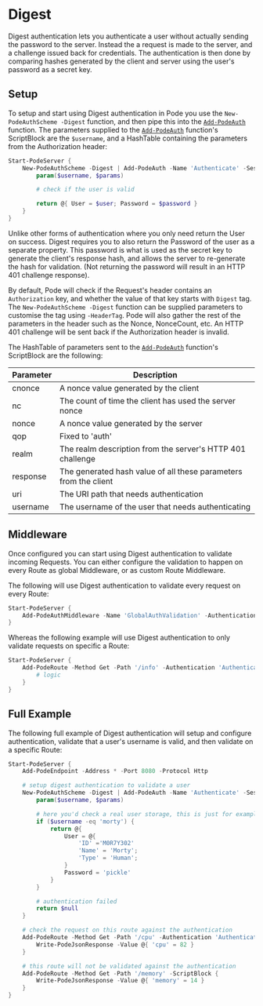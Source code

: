 # Digest

Digest authentication lets you authenticate a user without actually sending the password to the server. Instead the a request is made to the server, and a challenge issued back for credentials. The authentication is then done by comparing hashes generated by the client and server using the user's password as a secret key.

## Setup

To setup and start using Digest authentication in Pode you use the `New-PodeAuthScheme -Digest` function, and then pipe this into the [`Add-PodeAuth`](../../../../Functions/Authentication/Add-PodeAuth) function. The parameters supplied to the [`Add-PodeAuth`](../../../../Functions/Authentication/Add-PodeAuth) function's ScriptBlock are the `$username`, and a HashTable containing the parameters from the Authorization header:

```powershell
Start-PodeServer {
    New-PodeAuthScheme -Digest | Add-PodeAuth -Name 'Authenticate' -Sessionless -ScriptBlock {
        param($username, $params)

        # check if the user is valid

        return @{ User = $user; Password = $password }
    }
}
```

Unlike other forms of authentication where you only need return the User on success. Digest requires you to also return the Password of the user as a separate property. This password is what is used as the secret key to generate the client's response hash, and allows the server to re-generate the hash for validation. (Not returning the password will result in an HTTP 401 challenge response).

By default, Pode will check if the Request's header contains an `Authorization` key, and whether the value of that key starts with `Digest` tag. The `New-PodeAuthScheme -Digest` function can be supplied parameters to customise the tag using `-HeaderTag`. Pode will also gather the rest of the parameters in the header such as the Nonce, NonceCount, etc. An HTTP 401 challenge will be sent back if the Authorization header is invalid.

The HashTable of parameters sent to the [`Add-PodeAuth`](../../../../Functions/Authentication/Add-PodeAuth) function's ScriptBlock are the following:

| Parameter | Description |
| --------- | ----------- |
| cnonce | A nonce value generated by the client |
| nc | The count of time the client has used the server nonce |
| nonce | A nonce value generated by the server |
| qop | Fixed to 'auth' |
| realm | The realm description from the server's HTTP 401 challenge |
| response | The generated hash value of all these parameters from the client |
| uri | The URI path that needs authentication | 
| username | The username of the user that needs authenticating |

## Middleware

Once configured you can start using Digest authentication to validate incoming Requests. You can either configure the validation to happen on every Route as global Middleware, or as custom Route Middleware.

The following will use Digest authentication to validate every request on every Route:

```powershell
Start-PodeServer {
    Add-PodeAuthMiddleware -Name 'GlobalAuthValidation' -Authentication 'Authenticate'
}
```

Whereas the following example will use Digest authentication to only validate requests on specific a Route:

```powershell
Start-PodeServer {
    Add-PodeRoute -Method Get -Path '/info' -Authentication 'Authenticate' -ScriptBlock {
        # logic
    }
}
```

## Full Example

The following full example of Digest authentication will setup and configure authentication, validate that a user's username is valid, and then validate on a specific Route:

```powershell
Start-PodeServer {
    Add-PodeEndpoint -Address * -Port 8080 -Protocol Http

    # setup digest authentication to validate a user
    New-PodeAuthScheme -Digest | Add-PodeAuth -Name 'Authenticate' -Sessionless -ScriptBlock {
        param($username, $params)

        # here you'd check a real user storage, this is just for example
        if ($username -eq 'morty') {
            return @{
                User = @{
                    'ID' ='M0R7Y302'
                    'Name' = 'Morty';
                    'Type' = 'Human';
                }
                Password = 'pickle'
            }
        }

        # authentication failed
        return $null
    }

    # check the request on this route against the authentication
    Add-PodeRoute -Method Get -Path '/cpu' -Authentication 'Authenticate' -ScriptBlock {
        Write-PodeJsonResponse -Value @{ 'cpu' = 82 }
    }

    # this route will not be validated against the authentication
    Add-PodeRoute -Method Get -Path '/memory' -ScriptBlock {
        Write-PodeJsonResponse -Value @{ 'memory' = 14 }
    }
}
```

